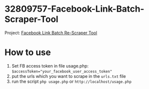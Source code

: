 # 32809757-Facebook-Link-Batch-Scraper-Tool
Project: [Facebook Link Batch Re-Scraper Tool](https://www.freelancer.com/projects/python/Facebook-Link-Batch-Scraper-Tool)

# How to use
1. Set FB access token in file usage.php: `$accessToken="your_facebook_user_access_token"`
2. put the urls which you want to scrape in the `urls.txt` file
3. run the script `php usage.php` or `http://localhost/usage.php`